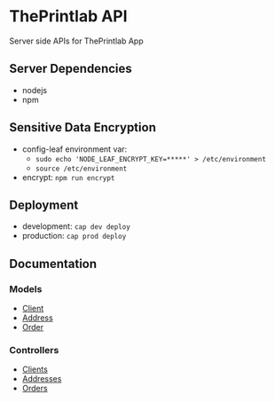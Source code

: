 ThePrintlab API
==================

Server side APIs for ThePrintlab App

## Server Dependencies
- nodejs
- npm

## Sensitive Data Encryption
- config-leaf environment var:
	* `sudo echo 'NODE_LEAF_ENCRYPT_KEY=*****' > /etc/environment`
	* `source /etc/environment`
- encrypt: `npm run encrypt`

## Deployment
- development: `cap dev deploy`
- production: `cap prod deploy`

## Documentation

### Models
* [Client](app/models/client.html)
* [Address](app/models/address.html)
* [Order](app/models/order.html)

### Controllers
* [Clients](clients.html)
* [Addresses](addresses.html)
* [Orders](orders.html)
